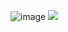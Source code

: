 ![image](https://github.com/user-attachments/assets/1cf412c3-ff5e-417f-bab1-b24a427d3245)
![](https://komarev.com/ghpvc/?people%color+blueviolet)
